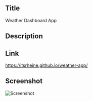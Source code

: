 ## Title
Weather Dashboard App

## Description


## Link
https://itsrheine.github.io/weather-app/


## Screenshot
![Screenshot]()

